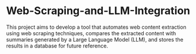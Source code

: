 # Web-Scraping-and-LLM-Integration
This project aims to develop a tool that automates web content extraction using web scraping techniques, compares the extracted content with summaries generated by a Large Language Model (LLM), and stores the results in a database for future reference. 
